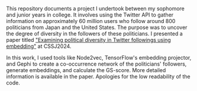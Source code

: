 This repository documents a project I undertook between my sophomore and junior years in college. It involves using the Twitter API to gather information on approximately 60 million users who follow around 800 politicians from Japan and the United States. 
The purpose was to uncover the degree of diversity in the followers of these politicians. I presented a paper titled ["Examining political diversity in Twitter followings using embedding"](https://github.com/TatsuhitoY/Twitter-Politician-Embedding/blob/main/Examining%20political%20diversity%20in%20Twitter%20followings%20using%20embedding.pdf) at CSSJ2024.

In this work, I used tools like Node2vec, TensorFlow's embedding projector, and Gephi to create a co-occurrence network of the politicians' followers, generate embeddings, and calculate the GS-score. More detailed information is available in the paper. Apologies for the low readability of the code.
